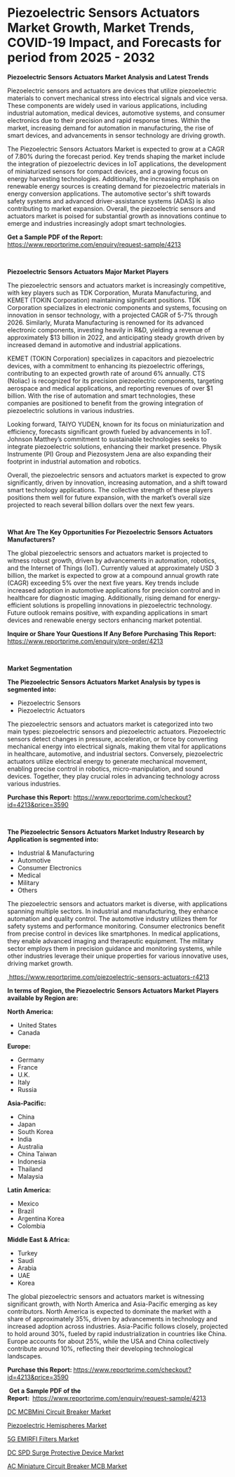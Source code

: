 <p><h1>Piezoelectric Sensors Actuators Market Growth, Market Trends, COVID-19 Impact, and Forecasts for period from 2025 - 2032</h1></p><p><strong>Piezoelectric Sensors Actuators Market Analysis and Latest Trends</strong></p>
<p><p>Piezoelectric sensors and actuators are devices that utilize piezoelectric materials to convert mechanical stress into electrical signals and vice versa. These components are widely used in various applications, including industrial automation, medical devices, automotive systems, and consumer electronics due to their precision and rapid response times. Within the market, increasing demand for automation in manufacturing, the rise of smart devices, and advancements in sensor technology are driving growth. </p><p>The Piezoelectric Sensors Actuators Market is expected to grow at a CAGR of 7.80% during the forecast period. Key trends shaping the market include the integration of piezoelectric devices in IoT applications, the development of miniaturized sensors for compact devices, and a growing focus on energy harvesting technologies. Additionally, the increasing emphasis on renewable energy sources is creating demand for piezoelectric materials in energy conversion applications. The automotive sector's shift towards safety systems and advanced driver-assistance systems (ADAS) is also contributing to market expansion. Overall, the piezoelectric sensors and actuators market is poised for substantial growth as innovations continue to emerge and industries increasingly adopt smart technologies.</p></p>
<p><strong>Get a Sample PDF of the Report:&nbsp;</strong> <a href="https://www.reportprime.com/enquiry/request-sample/4213?utm_campaign=1885&utm_medium=2&utm_source=Github&utm_content=ia&utm_term=19032025&utm_id=piezoelectric-sensors-actuators">https://www.reportprime.com/enquiry/request-sample/4213</a></p>
<p>&nbsp;</p>
<p><strong>Piezoelectric Sensors Actuators Major Market Players</strong></p>
<p><p>The piezoelectric sensors and actuators market is increasingly competitive, with key players such as TDK Corporation, Murata Manufacturing, and KEMET (TOKIN Corporation) maintaining significant positions. TDK Corporation specializes in electronic components and systems, focusing on innovation in sensor technology, with a projected CAGR of 5-7% through 2026. Similarly, Murata Manufacturing is renowned for its advanced electronic components, investing heavily in R&D, yielding a revenue of approximately $13 billion in 2022, and anticipating steady growth driven by increased demand in automotive and industrial applications.</p><p>KEMET (TOKIN Corporation) specializes in capacitors and piezoelectric devices, with a commitment to enhancing its piezoelectric offerings, contributing to an expected growth rate of around 6% annually. CTS (Noliac) is recognized for its precision piezoelectric components, targeting aerospace and medical applications, and reporting revenues of over $1 billion. With the rise of automation and smart technologies, these companies are positioned to benefit from the growing integration of piezoelectric solutions in various industries.</p><p>Looking forward, TAIYO YUDEN, known for its focus on miniaturization and efficiency, forecasts significant growth fueled by advancements in IoT. Johnson Matthey’s commitment to sustainable technologies seeks to integrate piezoelectric solutions, enhancing their market presence. Physik Instrumente (PI) Group and Piezosystem Jena are also expanding their footprint in industrial automation and robotics.</p><p>Overall, the piezoelectric sensors and actuators market is expected to grow significantly, driven by innovation, increasing automation, and a shift toward smart technology applications. The collective strength of these players positions them well for future expansion, with the market’s overall size projected to reach several billion dollars over the next few years.</p></p>
<p>&nbsp;</p>
<p><strong>What Are The Key Opportunities For Piezoelectric Sensors Actuators Manufacturers?</strong></p>
<p><p>The global piezoelectric sensors and actuators market is projected to witness robust growth, driven by advancements in automation, robotics, and the Internet of Things (IoT). Currently valued at approximately USD 3 billion, the market is expected to grow at a compound annual growth rate (CAGR) exceeding 5% over the next five years. Key trends include increased adoption in automotive applications for precision control and in healthcare for diagnostic imaging. Additionally, rising demand for energy-efficient solutions is propelling innovations in piezoelectric technology. Future outlook remains positive, with expanding applications in smart devices and renewable energy sectors enhancing market potential.</p></p>
<p><strong>Inquire or Share Your Questions If Any Before Purchasing This Report:</strong> <a href="https://www.reportprime.com/enquiry/pre-order/4213?utm_campaign=1885&utm_medium=2&utm_source=Github&utm_content=ia&utm_term=19032025&utm_id=piezoelectric-sensors-actuators">https://www.reportprime.com/enquiry/pre-order/4213</a></p>
<p>&nbsp;</p>
<p><strong>Market Segmentation</strong></p>
<p><strong>The Piezoelectric Sensors Actuators Market Analysis by types is segmented into:</strong></p>
<p><ul><li>Piezoelectric Sensors</li><li>Piezoelectric Actuators</li></ul></p>
<p><p>The piezoelectric sensors and actuators market is categorized into two main types: piezoelectric sensors and piezoelectric actuators. Piezoelectric sensors detect changes in pressure, acceleration, or force by converting mechanical energy into electrical signals, making them vital for applications in healthcare, automotive, and industrial sectors. Conversely, piezoelectric actuators utilize electrical energy to generate mechanical movement, enabling precise control in robotics, micro-manipulation, and sound devices. Together, they play crucial roles in advancing technology across various industries.</p></p>
<p><strong>Purchase this Report:&nbsp;</strong><a href="https://www.reportprime.com/checkout?id=4213&price=3590&utm_campaign=1885&utm_medium=2&utm_source=Github&utm_content=ia&utm_term=19032025&utm_id=piezoelectric-sensors-actuators">https://www.reportprime.com/checkout?id=4213&price=3590</a></p>
<p>&nbsp;</p>
<p><strong>The Piezoelectric Sensors Actuators Market Industry Research by Application is segmented into:</strong></p>
<p><ul><li>Industrial & Manufacturing</li><li>Automotive</li><li>Consumer Electronics</li><li>Medical</li><li>Military</li><li>Others</li></ul></p>
<p><p>The piezoelectric sensors and actuators market is diverse, with applications spanning multiple sectors. In industrial and manufacturing, they enhance automation and quality control. The automotive industry utilizes them for safety systems and performance monitoring. Consumer electronics benefit from precise control in devices like smartphones. In medical applications, they enable advanced imaging and therapeutic equipment. The military sector employs them in precision guidance and monitoring systems, while other industries leverage their unique properties for various innovative uses, driving market growth.</p></p>
<p><a href="https://www.reportprime.com/piezoelectric-sensors-actuators-r4213?utm_campaign=1885&utm_medium=2&utm_source=Github&utm_content=ia&utm_term=19032025&utm_id=piezoelectric-sensors-actuators">&nbsp;https://www.reportprime.com/piezoelectric-sensors-actuators-r4213</a></p>
<p><strong>In terms of Region, the Piezoelectric Sensors Actuators Market Players available by Region are:</strong></p>
<p>
    <p> <strong> North America: </strong>
        <ul>
            <li>United States</li>
            <li>Canada</li>
        </ul>
        </p> 
    <p> <strong> Europe: </strong>
        <ul>
            <li>Germany</li>
            <li>France</li>
            <li>U.K.</li>
            <li>Italy</li>
            <li>Russia</li>
        </ul>
        </p> 
    <p> <strong> Asia-Pacific: </strong>
        <ul>
            <li>China</li>
            <li>Japan</li>
            <li>South Korea</li>
            <li>India</li>
            <li>Australia</li>
            <li>China Taiwan</li>
            <li>Indonesia</li>
            <li>Thailand</li>
            <li>Malaysia</li>
        </ul>
        </p> 
    <p> <strong> Latin America: </strong>
        <ul>
            <li>Mexico</li>
            <li>Brazil</li>
            <li>Argentina Korea</li>
            <li>Colombia</li>
        </ul>
        </p> 
    <p> <strong> Middle East & Africa: </strong>
        <ul>
            <li>Turkey</li>
            <li>Saudi</li>
            <li>Arabia</li>
            <li>UAE</li>
            <li>Korea</li>
        </ul>
    </p>
    </p>
<p><p>The global piezoelectric sensors and actuators market is witnessing significant growth, with North America and Asia-Pacific emerging as key contributors. North America is expected to dominate the market with a share of approximately 35%, driven by advancements in technology and increased adoption across industries. Asia-Pacific follows closely, projected to hold around 30%, fueled by rapid industrialization in countries like China. Europe accounts for about 25%, while the USA and China collectively contribute around 10%, reflecting their developing technological landscapes.</p></p>
<p><strong>Purchase this Report: </strong><a href="https://www.reportprime.com/checkout?id=4213&price=3590&utm_campaign=1885&utm_medium=2&utm_source=Github&utm_content=ia&utm_term=19032025&utm_id=piezoelectric-sensors-actuators">https://www.reportprime.com/checkout?id=4213&price=3590</a></p>
<p>&nbsp;<strong>Get a Sample PDF of the Report:&nbsp;&nbsp;</strong><a href="https://www.reportprime.com/enquiry/request-sample/4213?utm_campaign=1885&utm_medium=2&utm_source=Github&utm_content=ia&utm_term=19032025&utm_id=piezoelectric-sensors-actuators">https://www.reportprime.com/enquiry/request-sample/4213</a></p>
<p><strong></strong></p>
<p><p><a href="https://github.com/nabadeneme/Market-Research-Report-List-1/blob/main/dc-mcbmini-circuit-breaker-market.md?utm_campaign=1885&utm_medium=2&utm_source=Github&utm_content=ia&utm_term=19032025&utm_id=piezoelectric-sensors-actuators">DC MCBMini Circuit Breaker Market</a></p><p><a href="https://github.com/joannesouthgate/Market-Research-Report-List-5/blob/main/piezoelectric-hemispheres-market.md?utm_campaign=1885&utm_medium=2&utm_source=Github&utm_content=ia&utm_term=19032025&utm_id=piezoelectric-sensors-actuators">Piezoelectric Hemispheres Market</a></p><p><a href="https://github.com/DianaWilson796/Market-Research-Report-List-1/blob/main/5g-emirfi-filters-market.md?utm_campaign=1885&utm_medium=2&utm_source=Github&utm_content=ia&utm_term=19032025&utm_id=piezoelectric-sensors-actuators">5G EMIRFI Filters Market</a></p><p><a href="https://github.com/ovtkosle/Market-Research-Report-List-1/blob/main/dc-spd-surge-protective-device-market.md?utm_campaign=1885&utm_medium=2&utm_source=Github&utm_content=ia&utm_term=19032025&utm_id=piezoelectric-sensors-actuators">DC SPD Surge Protective Device Market</a></p><p><a href="https://github.com/maclarensidney/Market-Research-Report-List-1/blob/main/ac-miniature-circuit-breaker-mcb-market.md?utm_campaign=1885&utm_medium=2&utm_source=Github&utm_content=ia&utm_term=19032025&utm_id=piezoelectric-sensors-actuators">AC Miniature Circuit Breaker MCB Market</a></p></p>